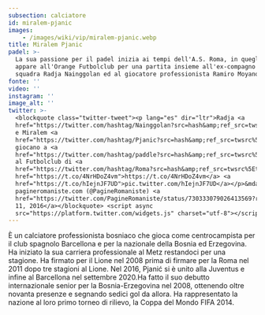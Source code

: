 ```yaml
---
subsection: calciatore
id: miralem-pjanic
images: 
    - /images/wiki/vip/miralem-pjanic.webp
title: Miralem Pjanic
padel: >-
  La sua passione per il padel inizia ai tempi dell'A.S. Roma, in quegli anni
  appare all'Orange Futbolclub per una partita insieme all'ex-compagno di
  squadra Radja Nainggolan ed al giocatore professionista Ramiro Moyano.
fonte: ''
video: ''
instagram: ''
image_alt: ''
twitter: >-
  <blockquote class="twitter-tweet"><p lang="es" dir="ltr">Radja <a
  href="https://twitter.com/hashtag/Nainggolan?src=hash&amp;ref_src=twsrc%5Etfw">#Nainggolan</a>
  e Miralem <a
  href="https://twitter.com/hashtag/Pjanic?src=hash&amp;ref_src=twsrc%5Etfw">#Pjanic</a>
  giocano a <a
  href="https://twitter.com/hashtag/paddle?src=hash&amp;ref_src=twsrc%5Etfw">#paddle</a>
  al Futbolclub di <a
  href="https://twitter.com/hashtag/Roma?src=hash&amp;ref_src=twsrc%5Etfw">#Roma</a><a
  href="https://t.co/4NrHDoZ4vm">https://t.co/4NrHDoZ4vm</a> <a
  href="https://t.co/hIejnJF7UD">pic.twitter.com/hIejnJF7UD</a></p>&mdash;
  pagineromaniste.com (@PagineRomaniste) <a
  href="https://twitter.com/PagineRomaniste/status/730333079026413569?ref_src=twsrc%5Etfw">May
  11, 2016</a></blockquote> <script async
  src="https://platform.twitter.com/widgets.js" charset="utf-8"></script>
---
```

È un calciatore professionista bosniaco che gioca come centrocampista per il club spagnolo Barcellona e per la nazionale della Bosnia ed Erzegovina. Ha iniziato la sua carriera professionale al Metz restandoci per una stagione. Ha firmato per il Lione nel 2008 prima di firmare per la Roma nel 2011 dopo tre stagioni al Lione. Nel 2016, Pjanić si è unito alla Juventus e infine al Barcellona nel settembre 2020.Ha fatto il suo debutto internazionale senior per la Bosnia-Erzegovina nel 2008, ottenendo oltre novanta presenze e segnando sedici gol da allora. Ha rappresentato la nazione al loro primo torneo di rilievo, la Coppa del Mondo FIFA 2014.